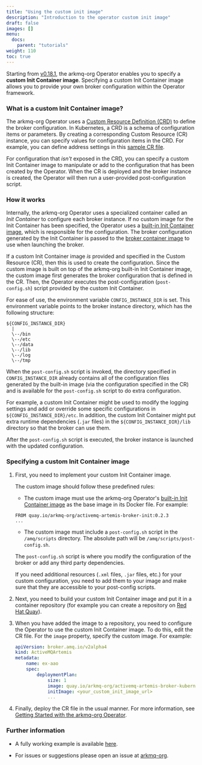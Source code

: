```yaml
---
title: "Using the custom init image"  
description: "Introduction to the operator custom init image"
draft: false
images: []
menu:
  docs:
    parent: "tutorials"
weight: 110
toc: true
---
```


Starting from [v0.18.1](https://github.com/arkmq-org/activemq-artemis-operator/tree/v0.18.1), the arkmq-org Operator
enables you to specify a **custom Init Container image**. Specifying a custom Init Container image allows you to provide your own broker configuration within the Operator framework.

### What is a custom Init Container image?
The arkmq-org Operator uses a [Custom Resource Definition (CRD)](https://github.com/arkmq-org/activemq-artemis-operator/blob/v0.18.1/deploy/crds/broker_activemqartemis_crd.yaml) to define the broker configuration. In Kubernetes, a CRD is a schema of configuration items or parameters. By creating a corresponding Custom Resource (CR) instance, you can specify values for configuration items in the CRD. For example, you can define address settings
in this [sample CR file](https://github.com/arkmq-org/activemq-artemis-operator/blob/v0.18.1/deploy/examples/artemis-basic-address-settings-deployment.yaml).

For configuration that _isn't_ exposed in the CRD, you can specify a custom Init Container image to manipulate or add to the configuration that has been created by the Operator. When the CR is deployed and the broker instance is created, the Operator will then run a  user-provided post-configuration script.

### How it works
Internally, the arkmq-org Operator uses a specialized container called an _Init Container_ to configure each broker instance. If no custom image for the Init Container has been specified, the Operator uses a [built-in Init Container image](https://quay.io/repository/arkmq-org/activemq-artemis-broker-init), which
is responsible for the configuration. The broker configuration generated by the Init Container is passed to the [broker container image](https://quay.io/repository/arkmq-org/activemq-artemis-broker-kubernetes) to use when launching the broker.

If a custom Init Container image _is_ provided and specified in the Custom Resource (CR), then this is used to create the configuration. Since the custom image is built on top of the arkmq-org built-in Init Container image, the custom image first generates the broker configuration that is defined in the CR. Then, the Operator executes the post-configuration (`post-config.sh`) script provided by the custom Init Container.

For ease of use, the environment variable `CONFIG_INSTANCE_DIR` is set. This environment variable points to the broker instance directory, which has the following structure:

<a name="instancedir"></a>
```
${CONFIG_INSTANCE_DIR}
  |
  \--/bin
  \--/etc
  \--/data
  \--/lib
  \--/log
  \--/tmp
```
When the `post-config.sh` script is invoked, the directory specified in `CONFIG_INSTANCE_DIR` already contains all of the configuration
files generated by the built-in image (via the configuration specified in the CR) and is available for the `post-config.sh` script to do extra configuration.

For example, a custom Init Container might be used to modify the logging settings and add or override some specific configurations in `${CONFIG_INSTANCE_DIR}/etc`. In addition, the custom Init Container might put extra runtime dependencies (`.jar` files) in the `${CONFIG_INSTANCE_DIR}/lib` directory so that the broker can
use them.

After the `post-config.sh` script is executed, the broker instance is launched with the updated configuration.

### Specifying a custom Init Container image
1. First, you need to implement your custom Init Container image.

    The custom image should follow these predefined rules:

    - The custom image must use the arkmq-org Operator's [built-in Init Container image](https://quay.io/repository/arkmq-org/activemq-artemis-broker-init) as the base image in its Docker file. For example:

    ```
    FROM quay.io/arkmq-org/activemq-artemis-broker-init:0.2.3
    ...
    ```

    - The custom image must include a `post-config.sh` script in the `/amq/scripts` directory. The absolute path will be `/amq/scripts/post-config.sh`.

    The `post-config.sh` script is where you modify the configuration of the broker or add any third party dependencies.

    If you need additional resources (`.xml` files, `.jar` files, etc.) for your custom configuration, you need to add them to your image and make sure that they are accessible to your post-config scripts.

2. Next, you need to build your custom Init Container image and put it in a container repository (for example you can create a repository on [Red Hat Quay](https://quay.io)).

3. When you have added the image to a repository, you need to configure the Operator to use the custom Init Container image. To do this, edit the CR file. For the `image` property, specify the custom image. For example:

    ```yaml
    apiVersion: broker.amq.io/v2alpha4
    kind: ActiveMQArtemis
    metadata:
        name: ex-aao
        spec:
            deploymentPlan:
                size: 1
                image: quay.io/arkmq-org/activemq-artemis-broker-kubernetes:0.2.1
                initImage: <your_custom_init_image_url>
                ...
    ```

4. Finally, deploy the CR file in the usual manner. For more information, see [Getting Started with the arkmq-org Operator](using_operator.md).

### Further information
* A fully working example is available [here](https://github.com/arkmq-org/arkmq-org-examples/tree/main/operator/init/jdbc).

* For issues or suggestions please open an issue at [arkmq-org](https://github.com/arkmq-org/activemq-artemis-operator/issues).
